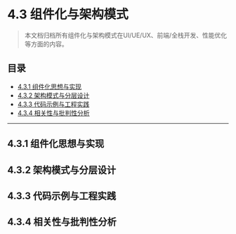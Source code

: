 # 4.3 组件化与架构模式

> 本文档归档所有组件化与架构模式在UI/UE/UX、前端/全栈开发、性能优化等方面的内容。

## 目录

- [4.3.1 组件化思想与实现](#431-组件化思想与实现)
- [4.3.2 架构模式与分层设计](#432-架构模式与分层设计)
- [4.3.3 代码示例与工程实践](#433-代码示例与工程实践)
- [4.3.4 相关性与批判性分析](#434-相关性与批判性分析)

---

## 4.3.1 组件化思想与实现

## 4.3.2 架构模式与分层设计

## 4.3.3 代码示例与工程实践

## 4.3.4 相关性与批判性分析 